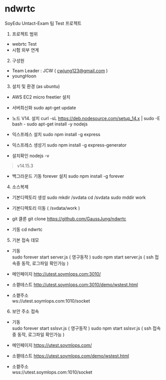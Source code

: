 # ndwrtc

 SoyEdu Untact-Exam 팀 Test 프로젝트 

1. 프로젝트 범위 
- webrtc Test
- 시험 외부 연계 

2. 구성원 
- Team Leader : JCW ( cwjung123@gmail.com )
- youngHoon 

3. 설치 및 환경 (as ubuntu) 
- AWS EC2 micro freetier 설치 
- 서버최신화 
  sudo apt-get update
- 노드 V14. 설치
curl -sL https://deb.nodesource.com/setup_14.x | sudo -E bash -
sudo apt-get install -y nodejs

- 익스프레스 설치
sudo npm install -g express

- 익스프레스 생성기
sudo npm install -g express-generator

- 설치확인
 nodejs -v  
 > v14.15.3 

- 백그라운드 기동 forever 설치
sudo npm install -g forever


4. 소스복제 
- 기본디렉토리 생성
sudo mkdir /svdata 
cd /svdata
sudo mddir work 

- 기본디렉토리 이동 ( /svdata/work )
- git 클론 
  git clone https://github.com/GaussJung/ndwrtc  
- 기동 
  cd ndwrtc 


5. 기본 접속 데모 
- 기동   
  sudo forever start server.js ( 영구동작 )
  sudo npm start server.js ( ssh 접속중 동작, 로그파일 확인가능  ) 

- 메인페이지 
http://utest.soymlops.com:3010/

- 소켙테스트 
http://utest.soymlops.com:3010/demo/wstest.html 

- 소켙주소  
ws://utest.soymlops.com:1010/socket 
 
 

6. 보안 주소 접속 
- 기동   
  sudo forever start sslsvr.js ( 영구동작 )
  sudo npm start sslsvr.js ( ssh 접속중 동작, 로그파일 확인가능  ) 


- 메인페이지 
https://utest.soymlops.com/

- 소켙테스트 
https://utest.soymlops.com/demo/wstest.html 

- 소켙주소  
wss://utest.soymlops.com:1010/socket 
